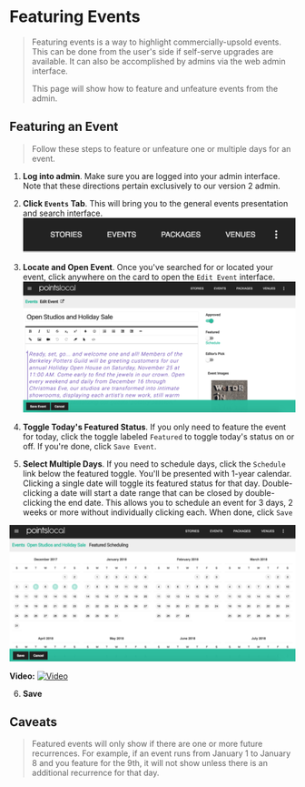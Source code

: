 # Featuring Events

> Featuring events is a way to highlight commercially-upsold events.  This can be done from the user's side if self-serve upgrades are available.  It can also be accomplished by admins via the web admin interface.
> 
> This page will show how to feature and unfeature events from the admin.

## Featuring an Event

> Follow these steps to feature or unfeature one or multiple days for an event.

1. **Log into admin**.  Make sure you are logged into your admin interface.  Note that these directions pertain exclusively to our version 2 admin.

2. **Click `Events` Tab**. This will bring you to the general events presentation and search interface.
![Find](https://raw.githubusercontent.com/pointslocal/docs/master/assets/img/events_feature/events_nav.png)

3. **Locate and Open Event**.  Once you've searched for or located your event, click anywhere on the card to open the `Edit Event` interface.
![Edit](https://raw.githubusercontent.com/pointslocal/docs/master/assets/img/events_feature/events_edit.png)

4. **Toggle Today's Featured Status**.  If you only need to feature the event for today, click the toggle labeled `Featured` to toggle today's status on or off.  If you're done, click `Save Event`.


5. **Select Multiple Days**.  If you need to schedule days, click the `Schedule` link below the featured toggle.  You'll be presented with 1-year calendar.  Clicking a single date will toggle its featured status for that day.  Double-clicking a date will start a date range that can be closed by double-clicking the end date.  This allows you to schedule an event for 3 days, 2 weeks or more without individually clicking each. When done, click `Save`

![Schedule](https://raw.githubusercontent.com/pointslocal/docs/master/assets/img/events_feature/events_schedule.png)

**Video:**
[![Video](https://img.youtube.com/vi/-i5GjcCDH7k/0.jpg)](https://www.youtube.com/watch?v=-i5GjcCDH7k)

6. **Save**

## Caveats

> Featured events will only show if there are one or more future recurrences. For example, if an event runs from January 1 to January 8 and you feature for the 9th, it will not show unless there is an additional recurrence for that day.